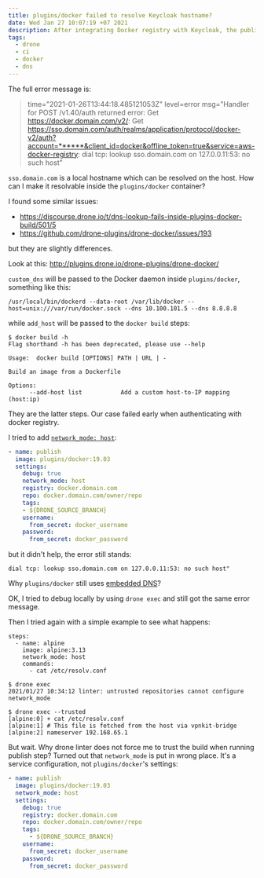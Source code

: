 ```yaml
---
title: plugins/docker failed to resolve Keycloak hostname?
date: Wed Jan 27 10:07:19 +07 2021
description: After integrating Docker registry with Keycloak, the publishing step failed to authenticate with Docker Registry.
tags:
  - drone
  - ci
  - docker
  - dns
---
```

The full error message is:

> time="2021-01-26T13:44:18.485121053Z" level=error msg="Handler for POST /v1.40/auth returned error: Get https://docker.domain.com/v2/: Get https://sso.domain.com/auth/realms/application/protocol/docker-v2/auth?account=******&client_id=docker&offline_token=true&service=aws-docker-registry: dial tcp: lookup sso.domain.com on 127.0.0.11:53: no such host"

`sso.domain.com` is a local hostname which can be resolved on the host. How can I make it resolvable inside the `plugins/docker` container?

I found some similar issues:

- https://discourse.drone.io/t/dns-lookup-fails-inside-plugins-docker-build/501/5
- https://github.com/drone-plugins/drone-docker/issues/193

but they are slightly differences.

Look at this: http://plugins.drone.io/drone-plugins/drone-docker/

`custom_dns` will be passed to the Docker daemon inside `plugins/docker`, something like this:

```shell
/usr/local/bin/dockerd --data-root /var/lib/docker --host=unix:///var/run/docker.sock --dns 10.100.101.5 --dns 8.8.8.8
```

while `add_host` will be passed to the `docker build` steps:

```shell
$ docker build -h
Flag shorthand -h has been deprecated, please use --help

Usage:  docker build [OPTIONS] PATH | URL | -

Build an image from a Dockerfile

Options:
      --add-host list           Add a custom host-to-IP mapping (host:ip)
```

They are the latter steps. Our case failed early when authenticating with docker registry.

I tried to add [`network_mode: host`](https://docs.docker.com/compose/compose-file/compose-file-v3/#network_mode):

```yaml
- name: publish
  image: plugins/docker:19.03
  settings:
    debug: true
    network_mode: host
    registry: docker.domain.com
    repo: docker.domain.com/owner/repo
    tags:
    - ${DRONE_SOURCE_BRANCH}
    username:
      from_secret: docker_username
    password:
      from_secret: docker_password
```

but it didn't help, the error still stands:

```shell
dial tcp: lookup sso.domain.com on 127.0.0.11:53: no such host"
```

Why `plugins/docker` still uses [embedded DNS](https://docs.docker.com/config/containers/container-networking/#dns-services)?

OK, I tried to debug locally by using `drone exec` and still got the same error message.

Then I tried again with a simple example to see what happens:

```shell
steps:
  - name: alpine
    image: alpine:3.13
    network_mode: host
    commands:
      - cat /etc/resolv.conf
```

```shell
$ drone exec
2021/01/27 10:34:12 linter: untrusted repositories cannot configure network_mode

$ drone exec --trusted
[alpine:0] + cat /etc/resolv.conf
[alpine:1] # This file is fetched from the host via vpnkit-bridge
[alpine:2] nameserver 192.168.65.1
```

But wait. Why drone linter does not force me to trust the build when running publish step?
Turned out that `network_mode` is put in wrong place. It's a service configuration, not `plugins/docker`'s settings:

```yaml
- name: publish
  image: plugins/docker:19.03
  network_mode: host
  settings:
    debug: true
    registry: docker.domain.com
    repo: docker.domain.com/owner/repo
    tags:
      - ${DRONE_SOURCE_BRANCH}
    username:
      from_secret: docker_username
    password:
      from_secret: docker_password
```